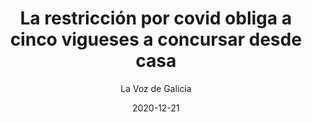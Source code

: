 ---
layout: page
author: La Voz de Galicia
title: La restricción por covid obliga a cinco vigueses a concursar desde casa
description: Compitieron virtualmente en la liga nacional de ciberseguridad que se celebró en el Centro Universitario de la Guardia Civil.
date: 2020-12-21
link: https://www.lavozdegalicia.es/noticia/vigo/2020/12/21/restriccion-covid-obliga-5-vigueses-concursar-avatares-madrid/0003_202012V21C3991.htm
archive: https://archive.is/1Bdso
categories: press
tags: [hacking, ctf, nationalcyberleague]
---